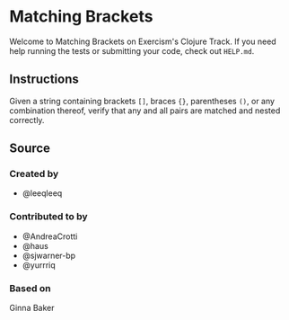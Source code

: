 # Matching Brackets

Welcome to Matching Brackets on Exercism's Clojure Track.
If you need help running the tests or submitting your code, check out `HELP.md`.

## Instructions

Given a string containing brackets `[]`, braces `{}`, parentheses `()`,
or any combination thereof, verify that any and all pairs are matched
and nested correctly.

## Source

### Created by

- @leeqleeq

### Contributed to by

- @AndreaCrotti
- @haus
- @sjwarner-bp
- @yurrriq

### Based on

Ginna Baker